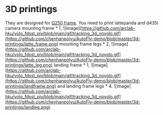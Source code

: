 # 3D printings
They are designed for [Q250 frame](https://item.taobao.com/item.htm?spm=4168d.1.14.8.35e73dc6tXYjdg&id=520738516076&ns=1&abbucket=14#detail).
You need to print lattepanda and d435i camera mounting frame \* 1,
![image](https://github.com/arclab-hku/yolo_fdsst_piv/blob/main/gif/tracking_3d_noyolo.gif](https://github.com/chenhanpolyu/AutoFly-demo/blob/master/3d-printings/latte_frame.png)
mounting frame legs \* 2, 
![image](https://github.com/arclab-hku/yolo_fdsst_piv/blob/main/gif/tracking_3d_noyolo.gif](https://github.com/chenhanpolyu/AutoFly-demo/blob/master/3d-printings/latte_leg.png)
landing frame \* 1, 
![image](https://github.com/arclab-hku/yolo_fdsst_piv/blob/main/gif/tracking_3d_noyolo.gif](https://github.com/chenhanpolyu/AutoFly-demo/blob/master/3d-printings/landframe.png)
and landing frame legs \* 4.
![image](https://github.com/arclab-hku/yolo_fdsst_piv/blob/main/gif/tracking_3d_noyolo.gif](https://github.com/chenhanpolyu/AutoFly-demo/blob/master/3d-printings/landleg.png)
